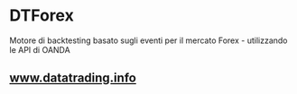 # DTForex
Motore di backtesting basato sugli eventi per il mercato Forex - utilizzando le API di OANDA

## www.datatrading.info
